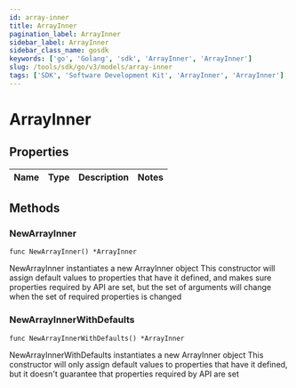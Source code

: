 ```yaml
---
id: array-inner
title: ArrayInner
pagination_label: ArrayInner
sidebar_label: ArrayInner
sidebar_class_name: gosdk
keywords: ['go', 'Golang', 'sdk', 'ArrayInner', 'ArrayInner']
slug: /tools/sdk/go/v3/models/array-inner
tags: ['SDK', 'Software Development Kit', 'ArrayInner', 'ArrayInner']
---
```


# ArrayInner

## Properties

| Name | Type | Description | Notes |
| ---- | ---- | ----------- | ----- |

## Methods

### NewArrayInner

`func NewArrayInner() *ArrayInner`

NewArrayInner instantiates a new ArrayInner object This constructor will assign default values to properties that have it defined, and makes sure properties required by API are set, but the set of arguments will change when the set of required properties is changed

### NewArrayInnerWithDefaults

`func NewArrayInnerWithDefaults() *ArrayInner`

NewArrayInnerWithDefaults instantiates a new ArrayInner object This constructor will only assign default values to properties that have it defined, but it doesn't guarantee that properties required by API are set
